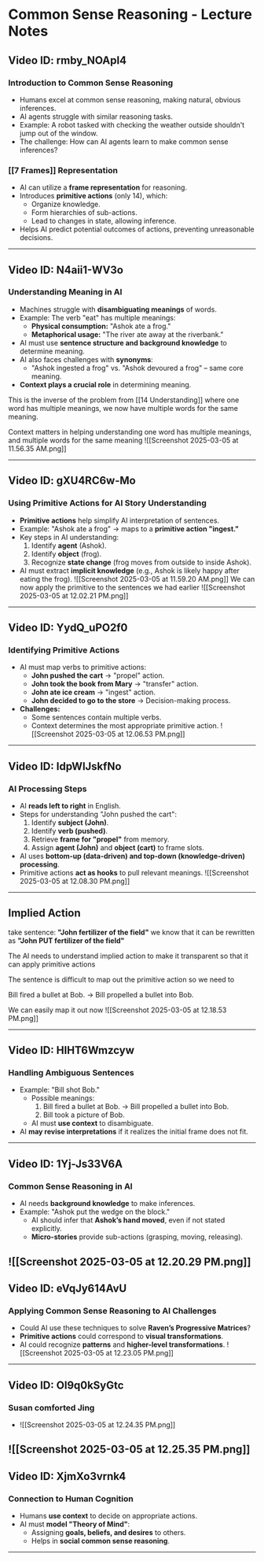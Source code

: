 # Common Sense Reasoning - Lecture Notes

## Video ID: rmby_NOApI4
### Introduction to Common Sense Reasoning
- Humans excel at common sense reasoning, making natural, obvious inferences.
- AI agents struggle with similar reasoning tasks.
- Example: A robot tasked with checking the weather outside shouldn't jump out of the window.
- The challenge: How can AI agents learn to make common sense inferences?

### [[7 Frames]] Representation
- AI can utilize a **frame representation** for reasoning.
- Introduces **primitive actions** (only 14), which:
  - Organize knowledge.
  - Form hierarchies of sub-actions.
  - Lead to changes in state, allowing inference.
- Helps AI predict potential outcomes of actions, preventing unreasonable decisions.

---

## Video ID: N4aii1-WV3o
### Understanding Meaning in AI
- Machines struggle with **disambiguating meanings** of words.
- Example: The verb "eat" has multiple meanings:
  - **Physical consumption:** "Ashok ate a frog."
  - **Metaphorical usage:** "The river ate away at the riverbank."
- AI must use **sentence structure and background knowledge** to determine meaning.
- AI also faces challenges with **synonyms**:
  - "Ashok ingested a frog" vs. "Ashok devoured a frog" – same core meaning.
- **Context plays a crucial role** in determining meaning.

This is the inverse of the problem from [[14 Understanding]] where one word has multiple meanings, we now have multiple words for the same meaning. 

Context matters in helping understanding one word has multiple meanings, and multiple words for the same meaning
![[Screenshot 2025-03-05 at 11.56.35 AM.png]]

---

## Video ID: gXU4RC6w-Mo
### Using Primitive Actions for AI Story Understanding
- **Primitive actions** help simplify AI interpretation of sentences.
- Example: "Ashok ate a frog" → maps to a **primitive action "ingest."**
- Key steps in AI understanding:
  1. Identify **agent** (Ashok).
  2. Identify **object** (frog).
  3. Recognize **state change** (frog moves from outside to inside Ashok).
- AI must extract **implicit knowledge** (e.g., Ashok is likely happy after eating the frog).
![[Screenshot 2025-03-05 at 11.59.20 AM.png]]
We can now apply the primitive to the sentences we had earlier
![[Screenshot 2025-03-05 at 12.02.21 PM.png]]

---

## Video ID: YydQ_uPO2f0
### Identifying Primitive Actions
- AI must map verbs to primitive actions:
  - **John pushed the cart** → "propel" action.
  - **John took the book from Mary** → "transfer" action.
  - **John ate ice cream** → "ingest" action.
  - **John decided to go to the store** → Decision-making process.
- **Challenges:**
  - Some sentences contain multiple verbs.
  - Context determines the most appropriate primitive action.
![[Screenshot 2025-03-05 at 12.06.53 PM.png]]
---

## Video ID: IdpWlJskfNo
### AI Processing Steps
- AI **reads left to right** in English.
- Steps for understanding "John pushed the cart":
  1. Identify **subject (John)**.
  2. Identify **verb (pushed)**.
  3. Retrieve **frame for "propel"** from memory.
  4. Assign **agent (John)** and **object (cart)** to frame slots.
- AI uses **bottom-up (data-driven) and top-down (knowledge-driven) processing**.
- Primitive actions **act as hooks** to pull relevant meanings.
![[Screenshot 2025-03-05 at 12.08.30 PM.png]]

---
## Implied Action 

take sentence: **"John fertilizer of the field"**
we know that it can be rewritten as **"John PUT fertilizer of the field"**

The AI needs to understand implied action to make it transparent so that it can apply primitive actions 

The sentence is difficult to map out the primitive action so we need to 

Bill fired a bullet at Bob. → Bill propelled a bullet into Bob.

We can easily map it out now
![[Screenshot 2025-03-05 at 12.18.53 PM.png]]



---

## Video ID: HIHT6Wmzcyw
### Handling Ambiguous Sentences
- Example: "Bill shot Bob."
  - Possible meanings:
    1. Bill fired a bullet at Bob. → Bill propelled a bullet into Bob.
    2. Bill took a picture of Bob.
  - AI must **use context** to disambiguate.
- AI **may revise interpretations** if it realizes the initial frame does not fit.

---

## Video ID: 1Yj-Js33V6A
### Common Sense Reasoning in AI
- AI needs **background knowledge** to make inferences.
- Example: "Ashok put the wedge on the block."
  - AI should infer that **Ashok’s hand moved**, even if not stated explicitly.
  - **Micro-stories** provide sub-actions (grasping, moving, releasing).

![[Screenshot 2025-03-05 at 12.20.29 PM.png]]
---

## Video ID: eVqJy614AvU
### Applying Common Sense Reasoning to AI Challenges
- Could AI use these techniques to solve **Raven’s Progressive Matrices**?
- **Primitive actions** could correspond to **visual transformations**.
- AI could recognize **patterns** and **higher-level transformations**.
![[Screenshot 2025-03-05 at 12.23.05 PM.png]]
---

## Video ID: Ol9q0kSyGtc
### Susan comforted Jing
-  ![[Screenshot 2025-03-05 at 12.24.35 PM.png]]

![[Screenshot 2025-03-05 at 12.25.35 PM.png]]
---

## Video ID: XjmXo3vrnk4
### Connection to Human Cognition
- Humans **use context** to decide on appropriate actions.
- AI must **model "Theory of Mind"**:
  - Assigning **goals, beliefs, and desires** to others.
  - Helps in **social common sense reasoning**.

---
